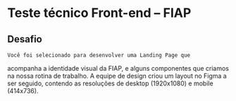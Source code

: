 # Teste técnico Front-end – FIAP

## Desafio

    Você foi selecionado para desenvolver uma Landing Page que
acompanha a identidade visual da FIAP, e alguns componentes que criamos na
nossa rotina de trabalho.
    A equipe de design criou um layout no Figma a ser seguido, contendo as
resoluções de desktop (1920x1080) e mobile (414x736).